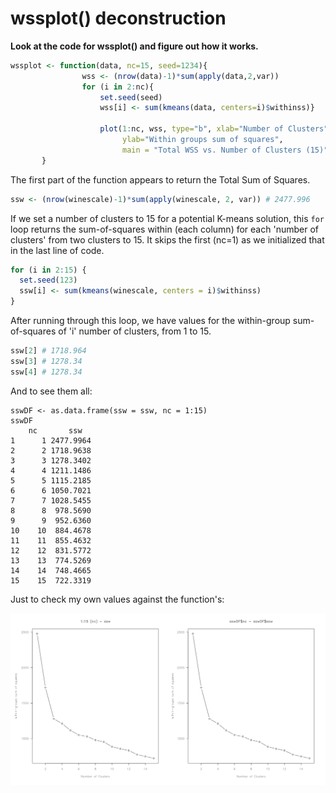 # wssplot() deconstruction

**Look at the code for wssplot() and figure out how it works.**

``` r
wssplot <- function(data, nc=15, seed=1234){
	            wss <- (nrow(data)-1)*sum(apply(data,2,var))
				for (i in 2:nc){
		        	set.seed(seed)
	                wss[i] <- sum(kmeans(data, centers=i)$withinss)}

	                plot(1:nc, wss, type="b", xlab="Number of Clusters",
	                     ylab="Within groups sum of squares",
	                     main = "Total WSS vs. Number of Clusters (15)")
	   }
```


The first part of the function appears to return the Total Sum of Squares.
``` r
ssw <- (nrow(winescale)-1)*sum(apply(winescale, 2, var)) # 2477.996
```

If we set a number of clusters to 15 for a potential K-means solution, this `for` loop returns the sum-of-squares within (each column) for each 'number of clusters' from two clusters to 15. It skips the first (nc=1) as we initialized that in the last line of code.

``` r
for (i in 2:15) {
  set.seed(123)
  ssw[i] <- sum(kmeans(winescale, centers = i)$withinss)
}
```

After running through this loop, we have values for the within-group sum-of-squares of 'i' number of clusters, from 1 to 15. 

``` r
ssw[2] # 1718.964
ssw[3] # 1278.34
ssw[4] # 1278.34
```

And to see them all:

```
sswDF <- as.data.frame(ssw = ssw, nc = 1:15)
sswDF
   	nc       ssw
1	   1 2477.9964
2	   2 1718.9638
3	   3 1278.3402
4	   4 1211.1486
5	   5 1115.2185
6	   6 1050.7021
7	   7 1028.5455
8	   8  978.5690
9	   9  952.6360
10	  10  884.4678
11	  11  855.4632
12	  12  831.5772
13	  13  774.5269
14	  14  748.4665
15	  15  722.3319
```

Just to check my own values against the function's:

![wss plot function](plots/wssplot-decontruct-02.png)
